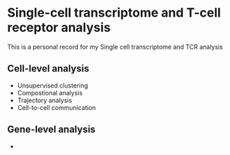 # Single-cell transcriptome and T-cell receptor analysis
  This is a personal record for my Single cell transcriptome and TCR analysis  

## Cell-level analysis
   - Unsupervised clustering
   - Compostional analysis
   - Trajectory analysis
   - Cell-to-cell communication

## Gene-level analysis 
   - 
 

